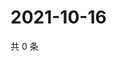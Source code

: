 # 2021-10-16

共 0 条

<!-- BEGIN WEIBO -->
<!-- 最后更新时间 Sat Oct 16 2021 23:14:17 GMT+0800 (China Standard Time) -->

<!-- END WEIBO -->
